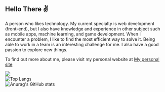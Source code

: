 
<!-- ![Top Langs](https://github-readme-stats.vercel.app/api/top-langs/?username=najimRizky&layout=compact&theme=dark) -->



## Hello There ✌

A person who likes technology. My current specialty is web development (front-end), but I also have knowledge and experience in other subject such as mobile apps, machine learning, and game development. When I encounter a problem, I like to find the most efficient way to solve it. Being able to work in a team is an interesting challenge for me. I also have a good passion to explore new things.

To find out more about me, please visit my personal website at <a href="https://nazky.site" target="_blank">My personal site</a>



  ![](https://komarev.com/ghpvc/?username=najimRizky&color=red) <br/>
  ![Top Langs](https://github-readme-stats.vercel.app/api/top-langs/?username=najimRizky&layout=compact&theme=gruvbox) <br/>
  ![Anurag's GitHub stats](https://github-readme-stats.vercel.app/api?username=najimRizky&hide=contribs,prs&theme=gruvbox)  
